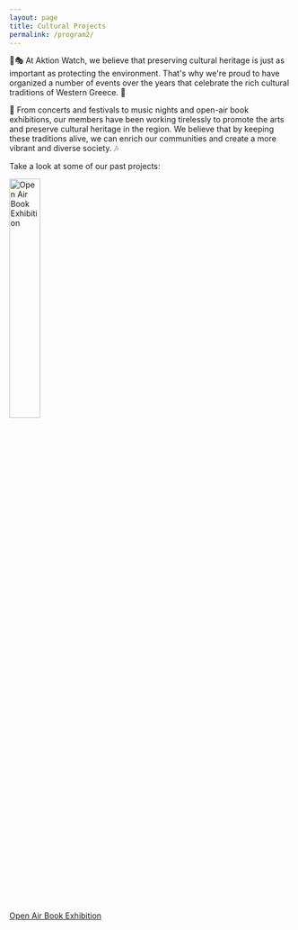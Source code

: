 ```yaml
---
layout: page
title: Cultural Projects
permalink: /program2/
---
```

🐾🎭 At Aktion Watch, we believe that preserving cultural heritage is just as important as protecting the environment. That's why we're proud to have organized a number of events over the years that celebrate the rich cultural traditions of Western Greece. 🎨

🎵 From concerts and festivals to music nights and open-air book exhibitions, our members have been working tirelessly to promote the arts and preserve cultural heritage in the region. We believe that by keeping these traditions alive, we can enrich our communities and create a more vibrant and diverse society. 🎶

Take a look at some of our past projects:

<a href="https://aktionwatch.github.io/openair">
  <img src="{{ site.baseurl }}/assets/images/openair.png" alt="Open Air Book Exhibition" style="width: 33%;" />
</a>


[Open Air Book Exhibition](https://aktionwatch.github.io/openair)

